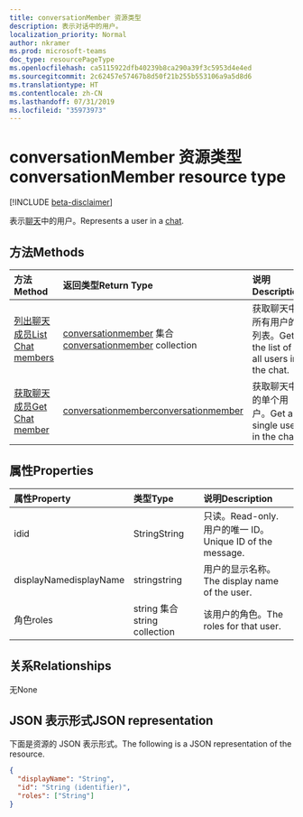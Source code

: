 ```yaml
---
title: conversationMember 资源类型
description: 表示对话中的用户。
localization_priority: Normal
author: nkramer
ms.prod: microsoft-teams
doc_type: resourcePageType
ms.openlocfilehash: ca5115922dfb40239b8ca290a39f3c5953d4e4ed
ms.sourcegitcommit: 2c62457e57467b8d50f21b255b553106a9a5d8d6
ms.translationtype: HT
ms.contentlocale: zh-CN
ms.lasthandoff: 07/31/2019
ms.locfileid: "35973973"
---
```

# <a name="conversationmember-resource-type"></a><span data-ttu-id="5e617-103">conversationMember 资源类型</span><span class="sxs-lookup"><span data-stu-id="5e617-103">conversationMember resource type</span></span>

[!INCLUDE [beta-disclaimer](../../includes/beta-disclaimer.md)]

<span data-ttu-id="5e617-104">表示[聊天](chat.md)中的用户。</span><span class="sxs-lookup"><span data-stu-id="5e617-104">Represents a user in a [chat](chat.md).</span></span>

## <a name="methods"></a><span data-ttu-id="5e617-105">方法</span><span class="sxs-lookup"><span data-stu-id="5e617-105">Methods</span></span>

| <span data-ttu-id="5e617-106">方法</span><span class="sxs-lookup"><span data-stu-id="5e617-106">Method</span></span>       | <span data-ttu-id="5e617-107">返回类型</span><span class="sxs-lookup"><span data-stu-id="5e617-107">Return Type</span></span>  |<span data-ttu-id="5e617-108">说明</span><span class="sxs-lookup"><span data-stu-id="5e617-108">Description</span></span>|
|:---------------|:--------|:----------|
|[<span data-ttu-id="5e617-109">列出聊天成员</span><span class="sxs-lookup"><span data-stu-id="5e617-109">List Chat members</span></span>](../api/conversationmember-list.md) | <span data-ttu-id="5e617-110">[conversationmember](conversationmember.md) 集合</span><span class="sxs-lookup"><span data-stu-id="5e617-110">[conversationmember](conversationmember.md) collection</span></span> | <span data-ttu-id="5e617-111">获取聊天中所有用户的列表。</span><span class="sxs-lookup"><span data-stu-id="5e617-111">Get the list of all users in the chat.</span></span>|
|[<span data-ttu-id="5e617-112">获取聊天成员</span><span class="sxs-lookup"><span data-stu-id="5e617-112">Get Chat member</span></span>](../api/conversationmember-get.md) | [<span data-ttu-id="5e617-113">conversationmember</span><span class="sxs-lookup"><span data-stu-id="5e617-113">conversationmember</span></span>](conversationmember.md) | <span data-ttu-id="5e617-114">获取聊天中的单个用户。</span><span class="sxs-lookup"><span data-stu-id="5e617-114">Get a single user in the chat.</span></span>|

## <a name="properties"></a><span data-ttu-id="5e617-115">属性</span><span class="sxs-lookup"><span data-stu-id="5e617-115">Properties</span></span>

| <span data-ttu-id="5e617-116">属性</span><span class="sxs-lookup"><span data-stu-id="5e617-116">Property</span></span>     | <span data-ttu-id="5e617-117">类型</span><span class="sxs-lookup"><span data-stu-id="5e617-117">Type</span></span>   |<span data-ttu-id="5e617-118">说明</span><span class="sxs-lookup"><span data-stu-id="5e617-118">Description</span></span>|
|:---------------|:--------|:----------|
|<span data-ttu-id="5e617-119">id</span><span class="sxs-lookup"><span data-stu-id="5e617-119">id</span></span>|<span data-ttu-id="5e617-120">String</span><span class="sxs-lookup"><span data-stu-id="5e617-120">String</span></span>| <span data-ttu-id="5e617-121">只读。</span><span class="sxs-lookup"><span data-stu-id="5e617-121">Read-only.</span></span> <span data-ttu-id="5e617-122">用户的唯一 ID。</span><span class="sxs-lookup"><span data-stu-id="5e617-122">Unique ID of the message.</span></span>|
|<span data-ttu-id="5e617-123">displayName</span><span class="sxs-lookup"><span data-stu-id="5e617-123">displayName</span></span>| <span data-ttu-id="5e617-124">string</span><span class="sxs-lookup"><span data-stu-id="5e617-124">string</span></span> | <span data-ttu-id="5e617-125">用户的显示名称。</span><span class="sxs-lookup"><span data-stu-id="5e617-125">The display name of the user.</span></span> |
|<span data-ttu-id="5e617-126">角色</span><span class="sxs-lookup"><span data-stu-id="5e617-126">roles</span></span>| <span data-ttu-id="5e617-127">string 集合</span><span class="sxs-lookup"><span data-stu-id="5e617-127">string collection</span></span> | <span data-ttu-id="5e617-128">该用户的角色。</span><span class="sxs-lookup"><span data-stu-id="5e617-128">The roles for that user.</span></span> |

## <a name="relationships"></a><span data-ttu-id="5e617-129">关系</span><span class="sxs-lookup"><span data-stu-id="5e617-129">Relationships</span></span>

<span data-ttu-id="5e617-130">无</span><span class="sxs-lookup"><span data-stu-id="5e617-130">None</span></span>

## <a name="json-representation"></a><span data-ttu-id="5e617-131">JSON 表示形式</span><span class="sxs-lookup"><span data-stu-id="5e617-131">JSON representation</span></span>

<span data-ttu-id="5e617-132">下面是资源的 JSON 表示形式。</span><span class="sxs-lookup"><span data-stu-id="5e617-132">The following is a JSON representation of the resource.</span></span>

<!-- {
  "blockType": "resource",
  "optionalProperties": [

  ],
  "@odata.type": "microsoft.graph.conversationMember",
  "baseType": "",
  "keyProperty": "id"
}-->

```json
{
  "displayName": "String",
  "id": "String (identifier)",
  "roles": ["String"]
}
```

<!-- uuid: 16cd6b66-4b1a-43a1-adaf-3a886856ed98
2019-02-04 14:57:30 UTC -->
<!-- {
  "type": "#page.annotation",
  "description": "conversationMember resource",
  "keywords": "",
  "section": "documentation",
  "tocPath": ""
}-->